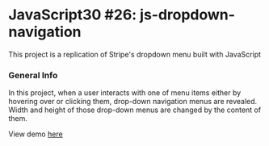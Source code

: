 # JavaScript30 #26: js-dropdown-navigation
This project is a replication of Stripe's dropdown menu built with JavaScript

### General Info

In this project, when a user interacts with one of menu items either by hovering over or clicking them, drop-down navigation menus are revealed.<br>
Width and height of those drop-down menus are changed by the content of them.<br>

View demo [here](https://kubrianity.github.io/js-dropdown-navigation/)

